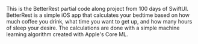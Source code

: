 This is the BetterRest partial code along project from 100 days of SwiftUI.  BetterRest is a simple iOS app that calculates your bedtime based on how much coffee you drink, what time you want to get up, and how many hours of sleep your desire.  The calculations are done with a simple machine learning algorithm created with Apple's Core ML.
